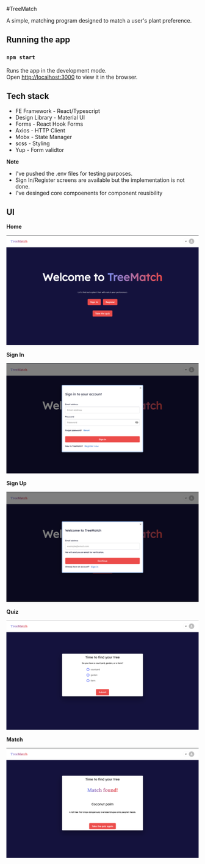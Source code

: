 #TreeMatch

A simple, matching program designed to match a user's plant preference. 

## Running the app
### `npm start`

Runs the app in the development mode.\
Open [http://localhost:3000](http://localhost:3000) to view it in the browser.

## Tech stack

- FE Framework - React/Typescript
- Design Library - Material UI
- Forms - React Hook Forms
- Axios - HTTP Client
- Mobx - State Manager
- scss - Styling
- Yup - Form validtor

**Note**
 - I've pushed the .env files for testing purposes.
 - Sign In/Register screens are available but the implementation is not done.
 - I've desinged core compoenents for component reusibility


## UI

**Home**

![treematch.fe](src/assets/app/home.png)

**Sign In**

![treematch.fe](src/assets/app/sign-in.png)


**Sign Up**

![treematch.fe](src/assets/app/sign-up.png)

**Quiz**

![treematch.fe](src/assets/app/quiz.png)


**Match**

![treematch.fe](src/assets/app/match.png)